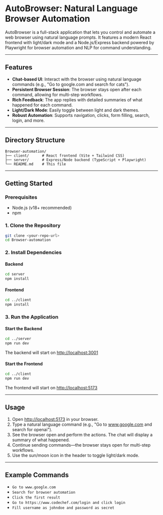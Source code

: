 # AutoBrowser: Natural Language Browser Automation

AutoBrowser is a full-stack application that lets you control and automate a web browser using natural language prompts. It features a modern React frontend with light/dark mode and a Node.js/Express backend powered by Playwright for browser automation and NLP for command understanding.

---

## Features
- **Chat-based UI**: Interact with the browser using natural language commands (e.g., "Go to google.com and search for cats").
- **Persistent Browser Session**: The browser stays open after each command, allowing for multi-step workflows.
- **Rich Feedback**: The app replies with detailed summaries of what happened for each command.
- **Light/Dark Mode**: Easily toggle between light and dark themes.
- **Robust Automation**: Supports navigation, clicks, form filling, search, login, and more.

---

## Directory Structure
```
Browser-automation/
├── client/      # React frontend (Vite + Tailwind CSS)
├── server/      # Express/Node backend (TypeScript + Playwright)
└── README.md    # This file
```

---

## Getting Started

### Prerequisites
- Node.js (v18+ recommended)
- npm

### 1. Clone the Repository
```bash
git clone <your-repo-url>
cd Browser-automation
```

### 2. Install Dependencies
#### Backend
```bash
cd server
npm install
```
#### Frontend
```bash
cd ../client
npm install
```

### 3. Run the Application
#### Start the Backend
```bash
cd ../server
npm run dev
```
The backend will start on [http://localhost:3001](http://localhost:3001)

#### Start the Frontend
```bash
cd ../client
npm run dev
```
The frontend will start on [http://localhost:5173](http://localhost:5173)

---

## Usage
1. Open [http://localhost:5173](http://localhost:5173) in your browser.
2. Type a natural language command (e.g., "Go to www.google.com and search for openai").
3. See the browser open and perform the actions. The chat will display a summary of what happened.
4. Continue sending commands—the browser stays open for multi-step workflows.
5. Use the sun/moon icon in the header to toggle light/dark mode.

---

## Example Commands
- `Go to www.google.com`
- `Search for browser automation`
- `Click the first result`
- `Go to https://www.codechef.com/login and click login`
- `Fill username as johndoe and password as secret`


